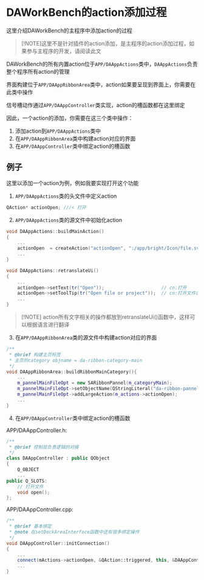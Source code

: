 # DAWorkBench的action添加过程

这里介绍DAWorkBench的主程序中添加action的过程

> [!NOTE]这里不是针对插件的action添加，是主程序的action添加过程，如果参与主程序的开发，请阅读此文

DAWorkBench的所有内置action位于`APP/DAAppActions`类中，`DAAppActions`负责整个程序所有action的管理

界面构建位于`APP/DAAppRibbonArea`类中，action如果要呈现到界面上，你需要在此类中操作

信号槽动作通过`APP/DAAppController`类实现，action的槽函数都在这里绑定

因此，一个action的添加，你需要在这三个类中操作：

1. 添加action到`APP/DAAppActions`类中
2. 在`APP/DAAppRibbonArea`类中构建action对应的界面
3. 在`APP/DAAppController`类中绑定action的槽函数

## 例子

这里以添加一个action为例，例如我要实现打开这个功能

1. `APP/DAAppActions`类的头文件中定义action

```cpp
QAction* actionOpen; ///< 打开
```

2. `APP/DAAppActions`类的源文件中初始化action

```cpp
void DAAppActions::buildMainAction()
{
    ...
    actionOpen  = createAction("actionOpen", ":/app/bright/Icon/file.svg");
    ...
}

void DAAppActions::retranslateUi()
{
    ...
	actionOpen->setText(tr("Open"));                     // cn:打开
	actionOpen->setToolTip(tr("Open file or project"));  // cn:打开文件或项目
    ...
}
```

> [!NOTE] action所有文字相关的操作都放到retranslateUi()函数中，这样可以根据语言进行翻译

3. 在`APP/DAAppRibbonArea`类的源文件中构建action对应的界面

```cpp
/**
 * @brief 构建主页标签
 * 主页的category objname = da-ribbon-category-main
 */
void DAAppRibbonArea::buildRibbonMainCategory(){
    ...
    m_pannelMainFileOpt = new SARibbonPannel(m_categoryMain);
	m_pannelMainFileOpt->setObjectName(QStringLiteral("da-ribbon-pannel-main.common"));
	m_pannelMainFileOpt->addLargeAction(m_actions->actionOpen);
    ...
}
```

4. 在`APP/DAAppController`类中绑定action的槽函数

APP/DAAppController.h:

```cpp
/**
 * @brief 控制层负责逻辑的对接
 */
class DAAppController : public QObject
{
	Q_OBJECT
    ...
public Q_SLOTS:
	// 打开文件
	void open();
};
```

APP/DAAppController.cpp:

```cpp
/**
 * @brief 基本绑定
 * @note 在setDockAreaInterface函数中还有很多绑定操作
 */
void DAAppController::initConnection()
{
	...
    connect(mActions->actionOpen, &QAction::triggered, this, &DAAppController::open)
    ...
}
```